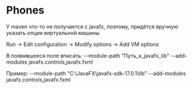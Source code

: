# Phones

У maven что-то не получается с javafx, поэтому, придётся вручную указать опции виртуальной машины

Run -> Edit configuration -> Modify options -> Add VM options

В появившееся поле вписать:
--module-path "Путь_к_javafx_lib" --add-modules javafx.controls,javafx.fxml

Пример:
--module-path "C:\JavaFX\javafx-sdk-17.0.1\lib" --add-modules javafx.controls,javafx.fxml
